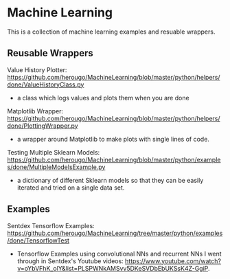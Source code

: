 # Machine Learning

This is a collection of machine learning examples and resuable wrappers.

## Reusable Wrappers

Value History Plotter: https://github.com/herougo/MachineLearning/blob/master/python/helpers/done/ValueHistoryClass.py
- a class which logs values and plots them when you are done

Matplotlib Wrapper: https://github.com/herougo/MachineLearning/blob/master/python/helpers/done/PlottingWrapper.py
- a wrapper around Matplotlib to make plots with single lines of code.

Testing Multiple Sklearn Models: https://github.com/herougo/MachineLearning/blob/master/python/examples/done/MultipleModelsExample.py
- a dictionary of different Sklearn models so that they can be easily iterated and tried on a single data set.

## Examples

Sentdex Tensorflow Examples: https://github.com/herougo/MachineLearning/tree/master/python/examples/done/TensorflowTest
- Tensorflow Examples using convolutional NNs and recurrent NNs I went through in Sentdex's Youtube videos: https://www.youtube.com/watch?v=oYbVFhK_olY&list=PLSPWNkAMSvv5DKeSVDbEbUKSsK4Z-GgiP.
